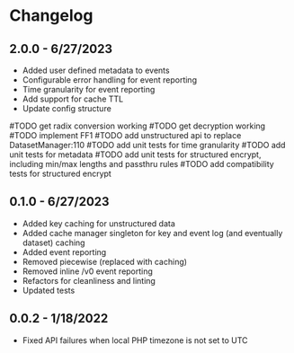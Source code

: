 # Changelog

## 2.0.0 - 6/27/2023
* Added user defined metadata to events
* Configurable error handling for event reporting
* Time granularity for event reporting
* Add support for cache TTL
* Update config structure

#TODO get radix conversion working
#TODO get decryption working
#TODO implement FF1
#TODO add unstructured api to replace DatasetManager:110
#TODO add unit tests for time granularity
#TODO add unit tests for metadata
#TODO add unit tests for structured encrypt, including min/max lengths and passthru rules
#TODO add compatibility tests for structured encrypt



## 0.1.0 - 6/27/2023
* Added key caching for unstructured data
* Added cache manager singleton for key and event log (and eventually dataset) caching
* Added event reporting
* Removed piecewise (replaced with caching)
* Removed inline /v0 event reporting
* Refactors for cleanliness and linting
* Updated tests

## 0.0.2 - 1/18/2022
* Fixed API failures when local PHP timezone is not set to UTC
